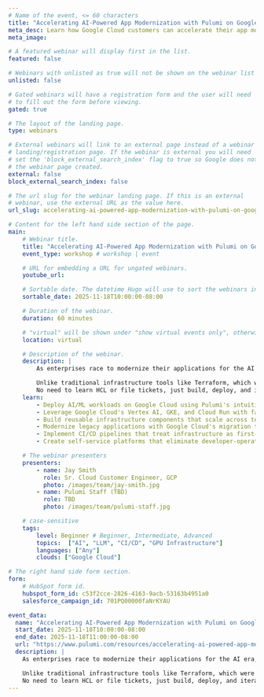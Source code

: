 ```yaml
---
# Name of the event, <= 60 characters
title: "Accelerating AI-Powered App Modernization with Pulumi on Google Cloud"
meta_desc: Learn how Google Cloud customers can accelerate their app modernization journey using Pulumi's developer-first Infrastructure as Code approach with Google Cloud's AI services.
meta_image:

# A featured webinar will display first in the list.
featured: false

# Webinars with unlisted as true will not be shown on the webinar list
unlisted: false

# Gated webinars will have a registration form and the user will need
# to fill out the form before viewing.
gated: true

# The layout of the landing page.
type: webinars

# External webinars will link to an external page instead of a webinar
# landing/registration page. If the webinar is external you will need
# set the 'block_external_search_index' flag to true so Google does not index
# the webinar page created.
external: false
block_external_search_index: false

# The url slug for the webinar landing page. If this is an external
# webinar, use the external URL as the value here.
url_slug: accelerating-ai-powered-app-modernization-with-pulumi-on-google-cloud

# Content for the left hand side section of the page.
main:
    # Webinar title.
    title: "Accelerating AI-Powered App Modernization with Pulumi on Google Cloud"
    event_type: workshop # workshop | event

    # URL for embedding a URL for ungated webinars.
    youtube_url: 

    # Sortable date. The datetime Hugo will use to sort the webinars in date order.
    sortable_date: 2025-11-18T10:00:00-08:00

    # Duration of the webinar.
    duration: 60 minutes

    # "virtual" will be shown under "show virtual events only", otherwise shown as City, State (seattle, wa)
    location: virtual

    # Description of the webinar.
    description: |
        As enterprises race to modernize their applications for the AI era, the complexity of managing cloud infrastructure has become a critical bottleneck. This hands-on workshop demonstrates how Google Cloud customers can accelerate their app modernization journey by leveraging Pulumi's developer-first Infrastructure as Code approach alongside Google Cloud's cutting-edge AI services.

        Unlike traditional infrastructure tools like Terraform, which were built for operators, creating friction between development and DevOps teams. Pulumi revolutionizes this paradigm by empowering developers to manage Google Cloud resources using familiar programming languages, such as Python, TypeScript, Go, C#, and Java.
        No need to learn HCL or file tickets, just build, deploy, and iterate faster with code.
    learn:
        - Deploy AI/ML workloads on Google Cloud using Pulumi's intuitive programming model
        - Leverage Google Cloud's Vertex AI, GKE, and Cloud Run with familiar development practices
        - Build reusable infrastructure components that scale across teams and projects
        - Modernize legacy applications with Google Cloud's migration tools through code
        - Implement CI/CD pipelines that treat infrastructure as first-class application code
        - Create self-service platforms that eliminate developer-operator bottlenecks

    # The webinar presenters
    presenters:
        - name: Jay Smith
          role: Sr. Cloud Customer Engineer, GCP
          photo: /images/team/jay-smith.jpg
        - name: Pulumi Staff (TBD)
          role: TBD
          photo: /images/team/pulumi-staff.jpg

    # case-sensitive
    tags:
        level: Beginner # Beginner, Intermediate, Advanced
        topics:  ["AI", "LLM", "CI/CD", "GPU Infrastructure"]
        languages: ["Any"]
        clouds: ["Google Cloud"]

# The right hand side form section.
form:
    # HubSpot form id.
    hubspot_form_id: c53f2cce-2826-4163-9acb-53163b4951a0
    salesforce_campaign_id: 701PQ00000faNrKYAU

event_data:
  name: "Accelerating AI-Powered App Modernization with Pulumi on Google Cloud"
  start_date: 2025-11-18T10:00:00-08:00
  end_date: 2025-11-18T11:00:00-08:00
  url: "https://www.pulumi.com/resources/accelerating-ai-powered-app-modernization-with-pulumi-on-google-cloud/"
  description: |
    As enterprises race to modernize their applications for the AI era, the complexity of managing cloud infrastructure has become a critical bottleneck. This hands-on workshop demonstrates how Google Cloud customers can accelerate their app modernization journey by leveraging Pulumi's developer-first Infrastructure as Code approach alongside Google Cloud's cutting-edge AI services.

    Unlike traditional infrastructure tools like Terraform, which were built for operators, creating friction between development and DevOps teams. Pulumi revolutionizes this paradigm by empowering developers to manage Google Cloud resources using familiar programming languages, such as Python, TypeScript, Go, C#, and Java.
    No need to learn HCL or file tickets, just build, deploy, and iterate faster with code.
---
```

